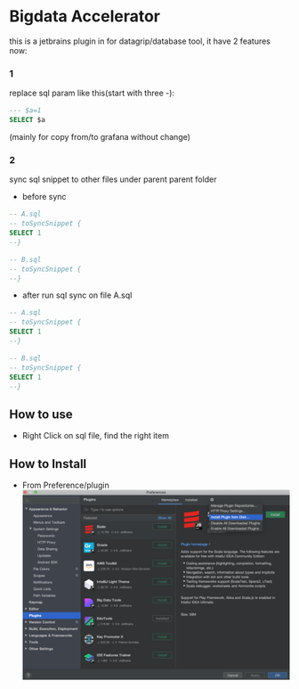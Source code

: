 
# Bigdata Accelerator

this is a jetbrains plugin in for datagrip/database tool,
it have 2 features now:

### 1

replace sql param like this(start with three -):

```SQL
--- $a=1
SELECT $a
```
(mainly for copy from/to grafana without change)

### 2

sync sql snippet to other files under parent parent folder

* before sync
```SQL
-- A.sql
-- toSyncSnippet {
SELECT 1
--}
```

```SQL
-- B.sql
-- toSyncSnippet {
--}
```

* after run sql sync on file A.sql
```SQL
-- A.sql
-- toSyncSnippet {
SELECT 1
--}
```

```SQL
-- B.sql
-- toSyncSnippet {
SELECT 1
--}
```

## How to use
* Right Click on sql file, find the right item

## How to Install
* From Preference/plugin
![Preference/plugin](images/HowToInstall.png)